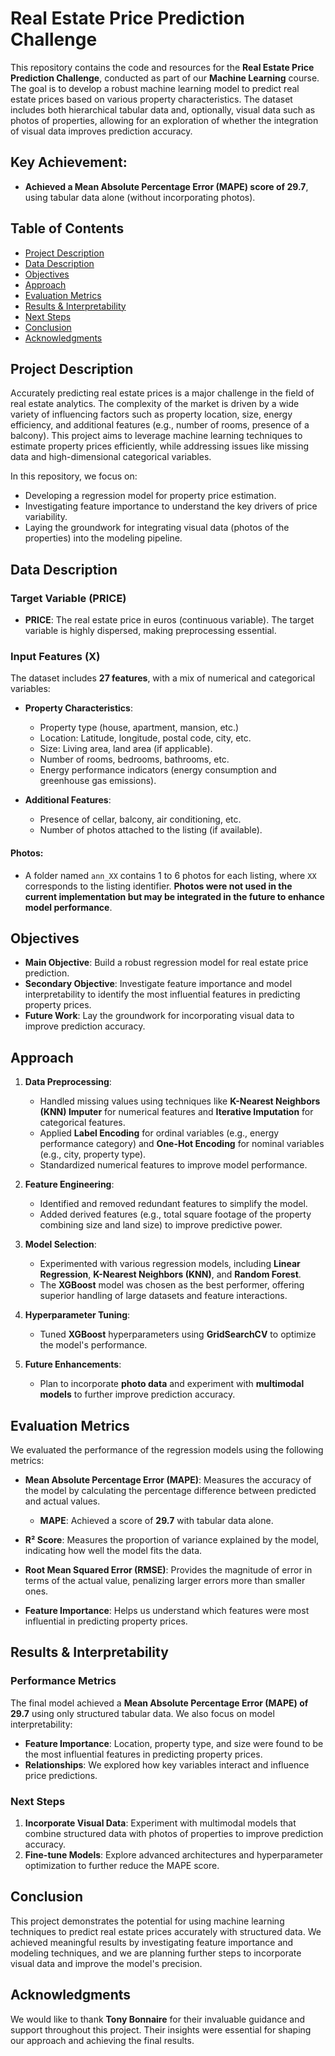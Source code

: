 # Real Estate Price Prediction Challenge

This repository contains the code and resources for the **Real Estate Price Prediction Challenge**, conducted as part of our **Machine Learning** course. The goal is to develop a robust machine learning model to predict real estate prices based on various property characteristics. The dataset includes both hierarchical tabular data and, optionally, visual data such as photos of properties, allowing for an exploration of whether the integration of visual data improves prediction accuracy.

## Key Achievement:
- **Achieved a Mean Absolute Percentage Error (MAPE) score of 29.7**, using tabular data alone (without incorporating photos).

## Table of Contents
- [Project Description](#project-description)
- [Data Description](#data-description)
- [Objectives](#objectives)
- [Approach](#approach)
- [Evaluation Metrics](#evaluation-metrics)
- [Results & Interpretability](#results--interpretability)
- [Next Steps](#next-steps)
- [Conclusion](#conclusion)
- [Acknowledgments](#acknowledgments)

## Project Description

Accurately predicting real estate prices is a major challenge in the field of real estate analytics. The complexity of the market is driven by a wide variety of influencing factors such as property location, size, energy efficiency, and additional features (e.g., number of rooms, presence of a balcony). This project aims to leverage machine learning techniques to estimate property prices efficiently, while addressing issues like missing data and high-dimensional categorical variables.

In this repository, we focus on:
- Developing a regression model for property price estimation.
- Investigating feature importance to understand the key drivers of price variability.
- Laying the groundwork for integrating visual data (photos of the properties) into the modeling pipeline.

## Data Description

### Target Variable (PRICE)
- **PRICE**: The real estate price in euros (continuous variable). The target variable is highly dispersed, making preprocessing essential.

### Input Features (X)
The dataset includes **27 features**, with a mix of numerical and categorical variables:
- **Property Characteristics**:
  - Property type (house, apartment, mansion, etc.)
  - Location: Latitude, longitude, postal code, city, etc.
  - Size: Living area, land area (if applicable).
  - Number of rooms, bedrooms, bathrooms, etc.
  - Energy performance indicators (energy consumption and greenhouse gas emissions).
  
- **Additional Features**:
  - Presence of cellar, balcony, air conditioning, etc.
  - Number of photos attached to the listing (if available).

#### Photos:
- A folder named `ann_XX` contains 1 to 6 photos for each listing, where `XX` corresponds to the listing identifier. **Photos were not used in the current implementation but may be integrated in the future to enhance model performance**.

## Objectives
- **Main Objective**: Build a robust regression model for real estate price prediction.
- **Secondary Objective**: Investigate feature importance and model interpretability to identify the most influential features in predicting property prices.
- **Future Work**: Lay the groundwork for incorporating visual data to improve prediction accuracy.

## Approach

1. **Data Preprocessing**:
   - Handled missing values using techniques like **K-Nearest Neighbors (KNN) Imputer** for numerical features and **Iterative Imputation** for categorical features.
   - Applied **Label Encoding** for ordinal variables (e.g., energy performance category) and **One-Hot Encoding** for nominal variables (e.g., city, property type).
   - Standardized numerical features to improve model performance.

2. **Feature Engineering**:
   - Identified and removed redundant features to simplify the model.
   - Added derived features (e.g., total square footage of the property combining size and land size) to improve predictive power.

3. **Model Selection**:
   - Experimented with various regression models, including **Linear Regression**, **K-Nearest Neighbors (KNN)**, and **Random Forest**.
   - The **XGBoost** model was chosen as the best performer, offering superior handling of large datasets and feature interactions.

4. **Hyperparameter Tuning**:
   - Tuned **XGBoost** hyperparameters using **GridSearchCV** to optimize the model's performance.

5. **Future Enhancements**:
   - Plan to incorporate **photo data** and experiment with **multimodal models** to further improve prediction accuracy.

## Evaluation Metrics

We evaluated the performance of the regression models using the following metrics:

- **Mean Absolute Percentage Error (MAPE)**: Measures the accuracy of the model by calculating the percentage difference between predicted and actual values.
  - **MAPE**: Achieved a score of **29.7** with tabular data alone.
  
- **R² Score**: Measures the proportion of variance explained by the model, indicating how well the model fits the data.

- **Root Mean Squared Error (RMSE)**: Provides the magnitude of error in terms of the actual value, penalizing larger errors more than smaller ones.

- **Feature Importance**: Helps us understand which features were most influential in predicting property prices.

## Results & Interpretability

### Performance Metrics
The final model achieved a **Mean Absolute Percentage Error (MAPE) of 29.7** using only structured tabular data. We also focus on model interpretability:
- **Feature Importance**: Location, property type, and size were found to be the most influential features in predicting property prices.
- **Relationships**: We explored how key variables interact and influence price predictions.

### Next Steps
1. **Incorporate Visual Data**: Experiment with multimodal models that combine structured data with photos of properties to improve prediction accuracy.
2. **Fine-tune Models**: Explore advanced architectures and hyperparameter optimization to further reduce the MAPE score.

## Conclusion
This project demonstrates the potential for using machine learning techniques to predict real estate prices accurately with structured data. We achieved meaningful results by investigating feature importance and modeling techniques, and we are planning further steps to incorporate visual data and improve the model's precision.

## Acknowledgments
We would like to thank **Tony Bonnaire** for their invaluable guidance and support throughout this project. Their insights were essential for shaping our approach and achieving the final results.

